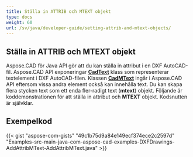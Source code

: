 ```yaml
---
title: Ställa in ATTRIB och MTEXT objekt
type: docs
weight: 60
url: /sv/java/developer-guide/setting-attrib-and-mtext-objects/
---
```


## **Ställa in ATTRIB och MTEXT objekt**

Aspose.CAD för Java API gör att du kan ställa in attribut i en DXF AutoCAD-fil. Aspose.CAD API exponeringar [**CadText**](https://reference.aspose.com/cad/java/com.aspose.cad.fileformats.cad.cadobjects/cadtext) klass som representerar textelement i DXF AutoCAD-filen. Klassen [**CadMText**](https://reference.aspose.com/cad/java/com.aspose.cad.fileformats.cad.cadobjects/CadMText) ingår i Aspose.CAD API eftersom vissa andra element också kan innehålla text. Du kan skapa flera stycken text som ett enda fler-radigt text (**mtext**) objekt. Följande är koddemonstrationen för att ställa in attribut och **MTEXT** objekt. Kodsnutten är självklar.

## Exempelkod

{{< gist "aspose-com-gists" "49c1b75d9a84e149ecf374ece2c2597d" "Examples-src-main-java-com-aspose-cad-examples-DXFDrawings-AddAttribMText-AddAttribMText.java" >}}
